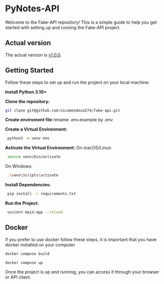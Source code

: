 # PyNotes-API
Welcome to the Fake-API repository! This is a simple guide to help you get started with setting up and running the Fake-API project.

## Actual version
The actual version is [v1.0.0](https://github.com/nicomendoza274/fake-api/releases/tag/v1.0.0).

## Getting Started

Follow these steps to set up and run the project on your local machine:

**Install Python 3.10+**

**Clone the repository:**
```sh 
git clone git@github.com:nicomendoza274/fake-api.git
```
**Create enviroment file**
rename .env.example by .env

**Create a Virtual Environment:**
```sh
 python3 -m venv env
```
**Activate the Virtual Environment:**
On macOS/Linux:
```sh
 source venv/bin/activate
```
On Windows:
```sh
 .\venv\Scripts\activate
```
**Install Dependencies:**
```sh
 pip install -r requirements.txt
```
**Run the Project:**
```sh
 uvicorn main:app --reload
```
## Docker
if you prefer to use docker follow these steps, it is important that you have docker installed on your computer
```sh
docker compose build
```
```sh
docker compose up
```
Once the project is up and running, you can access it through your browser or API client.